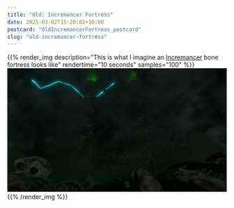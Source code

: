 ```yaml
---
title: "Old: Incremancer Fortress"
date: 2025-03-02T15:20:02+10:00
postcard: "OldIncremancerFortress_postcard"
slug: "old-incremancer-fortress"
---
```


{{% render_img
  description="This is what I imagine an [Incremancer](https://incremancer.gti.nz) bone fortress looks like"
  rendertime="10 seconds"
  samples="100"
%}}
![Incremancer Bone Fortress](img/IncremancerFortress.png)
{{% /render_img %}}